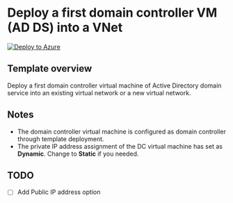 # Deploy a first domain controller VM (AD DS) into a VNet

[![Deploy to Azure](https://aka.ms/deploytoazurebutton)](https://portal.azure.com/#view/Microsoft_Azure_CreateUIDef/CustomDeploymentBlade/uri/https%3A%2F%2Fraw.githubusercontent.com%2Ftksh164%2Fazure-demo-scripts-templates%2Fmaster%2Farm-templates%2Fpreconfigured%2Fadds-first-dc-vm%2Ftemplate.json/uiFormDefinitionUri/https%3A%2F%2Fraw.githubusercontent.com%2Ftksh164%2Fazure-demo-scripts-templates%2Fmaster%2Farm-templates%2Fpreconfigured%2Fadds-first-dc-vm%2Fuiform.json)

## Template overview

Deploy a first domain controller virtual machine of Active Directory domain service into an existing virtual network or a new virtual network.

## Notes

- The domain controller virtual machine is configured as domain controller through template deployment.
- The private IP address assignment of the DC virtual machine has set as **Dynamic**. Change to **Static** if you needed.

## TODO

- [ ] Add Public IP address option
